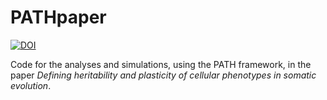 # PATHpaper
[![DOI](https://zenodo.org/badge/DOI/10.5281/zenodo.13125273.svg)](https://doi.org/10.5281/zenodo.13125273)

Code for the analyses and simulations, using the PATH framework, in the paper *Defining heritability and plasticity of cellular phenotypes in somatic evolution*.

